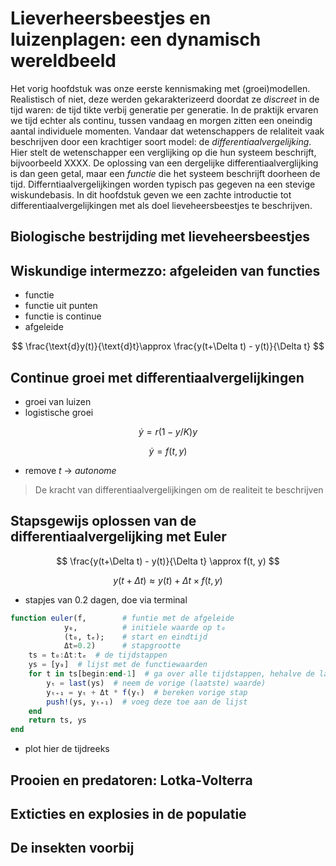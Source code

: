 # Lieverheersbeestjes en luizenplagen: een dynamisch wereldbeeld

Het vorig hoofdstuk was onze eerste kennismaking met (groei)modellen. Realistisch of niet, deze werden gekarakterizeerd doordat ze *discreet* in de tijd waren: de tijd tikte verbij generatie per generatie. In de praktijk ervaren we tijd echter als continu, tussen vandaag en morgen zitten een oneindig aantal individuele momenten. Vandaar dat wetenschappers de relaliteit vaak beschrijven door een krachtiger soort model: de *differentiaalvergelijking*. Hier stelt de wetenschapper een verglijking op die hun systeem beschrijft, bijvoorbeeld XXXX. De oplossing van een dergelijke differentiaalverglijking is dan geen getal, maar een *functie* die het systeem beschrijft doorheen de tijd. Differntiaalvergelijkingen worden typisch pas gegeven na een stevige wiskundebasis. In dit hoofdstuk geven we een zachte introductie tot differentiaalvergelijkingen met als doel lieveheersbeestjes te beschrijven.

## Biologische bestrijding met lieveheersbeestjes

## Wiskundige intermezzo: afgeleiden van functies

- functie
- functie uit punten
- functie is continue
- afgeleide

$$
\frac{\text{d}y(t)}{\text{d}t}\approx \frac{y(t+\Delta t) - y(t)}{\Delta t}
$$

## Continue groei met differentiaalvergelijkingen

- groei van luizen
- logistische groei

$$
\dot{y} = r(1-y/K)y
$$

$$
\dot{y} = f(t,y)
$$

- remove $t$ -> *autonome*



> De kracht van differentiaalvergelijkingen om de realiteit te beschrijven

## Stapsgewijs oplossen van de differentiaalvergelijking met Euler

$$
\frac{y(t+\Delta t) - y(t)}{\Delta t} \approx f(t, y)
$$

$$
y(t+\Delta t) \approx y(t) + \Delta t \times f(t, y)
$$

- stapjes van 0.2 dagen, doe via terminal

```julia
function euler(f,        # funtie met de afgeleide
            y₀,          # initiele waarde op t₀
            (t₀, tₑ);    # start en eindtijd
            Δt=0.2)      # stapgrootte
    ts = t₀:Δt:tₑ  # de tijdstappen
    ys = [y₀]  # lijst met de functiewaarden
    for t in ts[begin:end-1]  # ga over alle tijdstappen, hehalve de laatste
        yₜ = last(ys)  # neem de vorige (laatste) waarde)
        yₜ₊₁ = yₜ + Δt * f(yₜ)  # bereken vorige stap
        push!(ys, yₜ₊₁)  # voeg deze toe aan de lijst
    end
    return ts, ys
end
```

- plot hier de tijdreeks

## Prooien en predatoren: Lotka-Volterra

## Exticties en explosies in de populatie

## De insekten voorbij